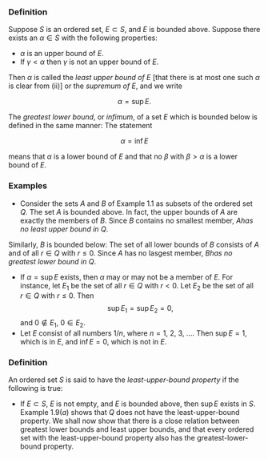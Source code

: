 ### Definition

Suppose $S$ is an ordered set, $E\subset S$, and $E$ is bounded above. Suppose there exists an $\alpha\in S$ with the following properties:

* $\alpha$ is an upper bound of $E$.
* If $\gamma<\alpha$ then $\gamma$ is not an upper bound of $E$.

Then $\alpha$ is called the _least upper bound of $E$_ [that there is at most one such $\alpha$ is clear from (ii)] or the _supremum of $E$_, and we write

$$\alpha=\sup E.$$

The _greatest lower bound_, or _infimum_, of a set $E$ which is bounded below is defined in the same manner: The statement

$$\alpha=\inf E$$

means that $\alpha$ is a lower bound of $E$ and that no $\beta$ with $\beta>\alpha$ is a lower bound of $E$.

### Examples

* Consider the sets $A$ and $B$ of Example 1.1 as subsets of the ordered set $Q$. The set $A$ is bounded above. In fact, the upper bounds of $A$ are exactly the members of $B$. Since $B$ contains no smallest member, $A$_has no least upper bound in $Q$_.

Similarly, $B$ is bounded below: The set of all lower bounds of $B$ consists of $A$ and of all $r\in Q$ with $r\leq 0$. Since $A$ has no lasgest member, $B$_has no greatest lower bound in $Q$_.
* If $\alpha=\sup E$ exists, then $\alpha$ may or may not be a member of $E$. For instance, let $E_{1}$ be the set of all $r\in Q$ with $r<0$. Let $E_{2}$ be the set of all $r\in Q$ with $r\leq 0$. Then $$\sup E_{1}=\sup E_{2}=0,$$ and $0\notin E_{1}$, $0\in E_{2}$.
* Let $E$ consist of all numbers $1/n$, where $n=1$, $2$, $3$, $\ldots$. Then $\sup E=1$, which is in $E$, and $\inf E=0$, which is not in $E$.

### Definition

An ordered set $S$ is said to have the _least-upper-bound property_ if the following is true:

* If $E\subset S$, $E$ is not empty, and $E$ is bounded above, then $\sup E$ exists in $S$. Example 1.9($a$) shows that $Q$ does not have the least-upper-bound property. We shall now show that there is a close relation between greatest lower bounds and least upper bounds, and that every ordered set with the least-upper-bound property also has the greatest-lower-bound property.